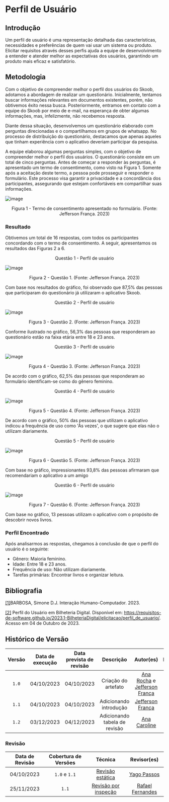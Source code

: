 # Perfil de Usuário

## Introdução

Um perfil de usuário é uma representação detalhada das características, necessidades e preferências de quem vai usar um sistema ou produto. Elicitar requisitos através desses perfis ajuda a equipe de desenvolvimento a entender e atender melhor as expectativas dos usuários, garantindo um produto mais eficaz e satisfatório.

## Metodologia

Com o objetivo de compreender melhor o perfil dos usuários do Skoob, adotamos a abordagem de realizar um questionário. Inicialmente, tentamos buscar informações relevantes em documentos existentes, porém, não obtivemos êxito nessa busca. Posteriormente, entramos em contato com a equipe do Skoob por meio de e-mail, na esperança de obter algumas informações, mas, infelizmente, não recebemos resposta.

Diante dessa situação, desenvolvemos um questionário elaborado com perguntas direcionadas e o compartilhamos em grupos de whatsapp. No processo de distribuição do questionário, destacamos que apenas aqueles que tinham experiência com o aplicativo deveriam participar da pesquisa.

A equipe elaborou algumas perguntas simples, com o objetivo de compreender melhor o perfil dos usuários. O questionário consiste em um total de cinco perguntas. Antes de começar a responder às perguntas, é apresentado um termo de consentimento, como visto na Figura 1. Somente após a aceitação deste termo, a pessoa pode prosseguir e responder o formulário. Este processo visa garantir a privacidade e a concordância dos participantes, assegurando que estejam confortáveis em compartilhar suas informações.

![image](../img/termo_de_consentimento_form.png)
<div style="text-align: center">
<p>Figura 1 - Termo de consentimento apresentado no formulário. (Fonte: Jefferson França. 2023)</p>
</div>

### Resultado 

Obtivemos um total de 16 respostas, com todos os participantes concordando com o termo de consentimento. A seguir, apresentamos os resultados das Figuras 2 a 6.

<div style="text-align: center">
Questão 1 - Perfil de usuário
</div>

![image](../img/questao1.png)
<div style="text-align: center">
<p>Figura 2 - Questão 1. (Fonte: Jefferson França. 2023)</p>
</div>

Com base nos resultados do gráfico, foi observado que 87,5% das pessoas que participaram do questionário já utilizaram o aplicativo Skoob.

<div style="text-align: center">
Questão 2 - Perfil de usuário
</div>

![image](../img/questao2.png)
<div style="text-align: center">
<p>Figura 3 - Questão 2. (Fonte: Jefferson França. 2023)</p>
</div>

Conforme ilustrado no gráfico, 56,3% das pessoas que responderam ao questionário estão na faixa etária entre 18 e 23 anos.

<div style="text-align: center">
Questão 3 - Perfil de usuário
</div>

![image](../img/questao3.png)
<div style="text-align: center">
<p>Figura 4 - Questão 3. (Fonte: Jefferson França. 2023)</p>
</div>

De acordo com o gráfico, 62,5% das pessoas que responderam ao formulário identificam-se como do gênero feminino.

<div style="text-align: center">
Questão 4 - Perfil de usuário
</div>

![image](../img/questao4.png)
<div style="text-align: center">
<p>Figura 5 - Questão 4. (Fonte: Jefferson França. 2023)</p>
</div>

De acordo com o gráfico, 50% das pessoas que utilizam o aplicativo indicou a frequência de uso como 'Às vezes', o que sugere que elas não o utilizam diariamente. 

<div style="text-align: center">
Questão 5 - Perfil de usuário
</div>

![image](../img/questao5.png)
<div style="text-align: center">
<p>Figura 6 - Questão 5. (Fonte: Jefferson França. 2023)</p>
</div>

Com base no gráfico, impressionantes 93,8% das pessoas afirmaram que recomendariam o aplicativo a um amigo

<div style="text-align: center">
Questão 6 - Perfil de usuário
</div>

![image](../img/questao6.png)
<div style="text-align: center">
<p>Figura 7 - Questão 6. (Fonte: Jefferson França. 2023)</p>
</div>

Com base no gráfico, 13 pessoas utilizam o aplicativo com o propósito de descobrir novos livros.

### Perfil Encontrado

Após analisarmos as respostas, chegamos à conclusão de que o perfil do usuário é o seguinte:

  - Gênero: Maioria feminino.
  - Idade: Entre 18 e 23 anos.
  - Frequência de uso: Não utilizam diariamente.
  - Tarefas primárias: Encontrar livros e organizar leitura.

## Bibliografia

<a id="aa" href="#a">[1]</a>BARBOSA, Simone D.J. Interação Humano-Computador. 2023.

<a id="aa" href="#a">[2]</a> Perfil do Usuário em Bilheteria Digital. Disponível em: https://requisitos-de-software.github.io/2023.1-BilheteriaDigital/elicitacao/perfil_de_usuario/. Acesso em 04 de Outubro de 2023.

## Histórico de Versão

| Versão | Data de execução | Data prevista de revisão |      Descrição      |                   Autor(es)                   | Revisado |
| :----: | :--------------: | :----------------------: | :-----------------: | :-------------------------------------------: | :------: |
| `1.0`  |    04/10/2023    |   04/10/2023    | Criação do artefato |  [Ana Rocha](https://github.com/anaaroch) e [Jefferson França](https://github.com/Frans6)    |    <input type="checkbox" enabled checked />      |
| `1.1`  |    04/10/2023    |   04/10/2023    | Adicionando introdução |  [Jefferson França](https://github.com/Frans6)    |    <input type="checkbox" enabled checked />      |
| `1.2`  |    03/12/2023    |        04/12/2023        | Adicionando tabela de revisão | [Ana Caroline](https://github.com/anaaroch) |    <input type="checkbox" disabled checked />      |

### Revisão

| Data de Revisão | Cobertura de Versões | Técnica |                 Revisor(es)                 |
| :-------------: | :------------------: | :-----: | :-----------------------------------------: |
|   04/10/2023    |        `1.0` e `1.1`         |    [Revisão estática](https://requisitos-de-software.github.io/2023.2-Skoob/verificacao/revisoes/)    | [Yago Passos](https://github.com/yagompassos) |
|   25/11/2023    |        `1.1`         |    [Revisão por inspeção](https://requisitos-de-software.github.io/2023.2-Skoob/verificacao/revisoes/)    | [Rafael Fernandes](https://github.com/Rafael-gc) |